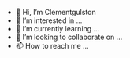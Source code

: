 - 👋 Hi, I’m Clementgulston
- 👀 I’m interested in ...
- 🌱 I’m currently learning ...
- 💞️ I’m looking to collaborate on ...
- 📫 How to reach me ...

<!---
Clementgulston is a Person repository because its `README.md` (this file) appears on your GitHub profile.
You can click the Preview link to take a look at your changes.
--->
